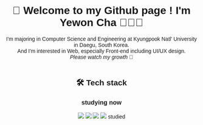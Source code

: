 <!DOCTYPE html>
<html lang="en">
  <head>
    <link rel="preconnect" href="https://fonts.googleapis.com" />
    <link rel="preconnect" href="https://fonts.gstatic.com" crossorigin />
    <link
      href="https://fonts.googleapis.com/css2?family=Oswald:wght@200..700&display=swap"
      rel="stylesheet"
    />
    <style>
      #main {
        text-align: center;
        font-family: "Oswald", sans-serif;
      }
      h1,
      h2 {
        text-decoration: none;
      }
    </style>
  </head>
  <body>
    <div id="main">
      <h1>🥳 Welcome to my Github page ! I'm Yewon Cha 👩🏻‍💻</h1>
      I'm majoring in Computer Science and Engineering at Kyungpook Natl'
      University in Daegu, South Korea.
      <br />And I'm interested in Web, especially Front-end including UI/UX
      design. <br /><i>Please watch my growth</i> 🌱
      <br />
      <br />
      <h2>🛠️ Tech stack</h2>
      <h3>studying now</h3>
      <img
        src="https://img.shields.io/badge/python-3776AB?style=for-the-badge&logo=python&logoColor=white"
      />
      <img
        src="https://img.shields.io/badge/html5-E34F26?style=for-the-badge&logo=html5&logoColor=white"
      />
      <img
        src="https://img.shields.io/badge/css-1572B6?style=for-the-badge&logo=css3&logoColor=white"
      />
      <img
        src="https://img.shields.io/badge/javascript-F7DF1E?style=for-the-badge&logo=javascript&logoColor=white"
      />
      studied
    </div>
  </body>
</html>
